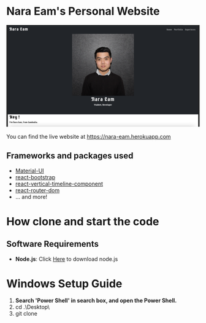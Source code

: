 # Nara Eam's Personal Website
![image info](./src/components/pictures/main.png)

You can find the live website at https://nara-eam.herokuapp.com

## Frameworks and packages used

- [Material-UI](https://material-ui.com/)
- [react-bootstrap](https://react-bootstrap.github.io/getting-started/introduction/)
- [react-vertical-timeline-component](https://github.com/stephane-monnot/react-vertical-timeline)
- [react-router-dom](https://v5.reactrouter.com/web/guides/quick-start)
- ... and more!

# How clone and start the code 
## Software Requirements
- <b>Node.js</b>: Click [Here](https://nodejs.org/en/download/) to download node.js

# Windows Setup Guide
1. <b>Search 'Power Shell' in search box, and open the Power Shell. </b>
2. cd .\Desktop\
3. git clone 
